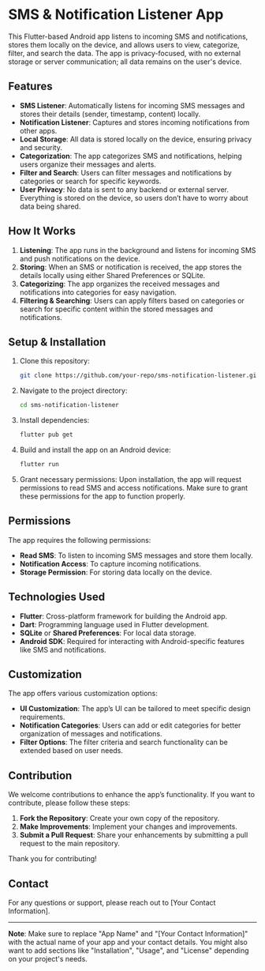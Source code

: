 # SMS & Notification Listener App

This Flutter-based Android app listens to incoming SMS and notifications, stores them locally on the device, and allows users to view, categorize, filter, and search the data. The app is privacy-focused, with no external storage or server communication; all data remains on the user's device.

## Features

- **SMS Listener**: Automatically listens for incoming SMS messages and stores their details (sender, timestamp, content) locally.
- **Notification Listener**: Captures and stores incoming notifications from other apps.
- **Local Storage**: All data is stored locally on the device, ensuring privacy and security.
- **Categorization**: The app categorizes SMS and notifications, helping users organize their messages and alerts.
- **Filter and Search**: Users can filter messages and notifications by categories or search for specific keywords.
- **User Privacy**: No data is sent to any backend or external server. Everything is stored on the device, so users don’t have to worry about data being shared.

## How It Works

1. **Listening**: The app runs in the background and listens for incoming SMS and push notifications on the device.
2. **Storing**: When an SMS or notification is received, the app stores the details locally using either Shared Preferences or SQLite.
3. **Categorizing**: The app organizes the received messages and notifications into categories for easy navigation.
4. **Filtering & Searching**: Users can apply filters based on categories or search for specific content within the stored messages and notifications.

## Setup & Installation

1. Clone this repository:
   ```bash
   git clone https://github.com/your-repo/sms-notification-listener.git
2. Navigate to the project directory:
   ```bash
   cd sms-notification-listener
3. Install dependencies:
   ```bash
   flutter pub get
4. Build and install the app on an Android device:
   ```bash
   flutter run
5. Grant necessary permissions: Upon installation, the app will request permissions to read SMS and access notifications. Make sure to grant these permissions for the app to function properly.

## Permissions

The app requires the following permissions:

- **Read SMS**: To listen to incoming SMS messages and store them locally.
- **Notification Access**: To capture incoming notifications.
- **Storage Permission**: For storing data locally on the device.

## Technologies Used

- **Flutter**: Cross-platform framework for building the Android app.
- **Dart**: Programming language used in Flutter development.
- **SQLite** or **Shared Preferences**: For local data storage.
- **Android SDK**: Required for interacting with Android-specific features like SMS and notifications.

## Customization

The app offers various customization options:

- **UI Customization**: The app’s UI can be tailored to meet specific design requirements.
- **Notification Categories**: Users can add or edit categories for better organization of messages and notifications.
- **Filter Options**: The filter criteria and search functionality can be extended based on user needs.

## Contribution

We welcome contributions to enhance the app’s functionality. If you want to contribute, please follow these steps:

1. **Fork the Repository**: Create your own copy of the repository.
2. **Make Improvements**: Implement your changes and improvements.
3. **Submit a Pull Request**: Share your enhancements by submitting a pull request to the main repository.

Thank you for contributing!

## Contact

For any questions or support, please reach out to [Your Contact Information].

---

**Note**: Make sure to replace "App Name" and "[Your Contact Information]" with the actual name of your app and your contact details. You might also want to add sections like "Installation", "Usage", and "License" depending on your project's needs.
